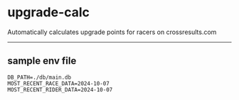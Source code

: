 # upgrade-calc

Automatically calculates upgrade points for racers on crossresults.com

---

## sample env file

```
DB_PATH=./db/main.db
MOST_RECENT_RACE_DATA=2024-10-07
MOST_RECENT_RIDER_DATA=2024-10-07
```